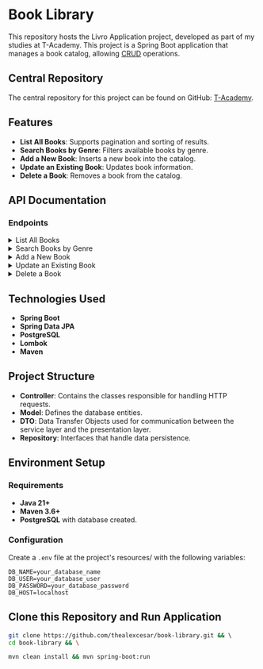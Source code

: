 # Book Library

This repository hosts the Livro Application project, developed as part of my studies at T-Academy. This project is a Spring Boot application that manages a book catalog, allowing [CRUD](https://pt.wikipedia.org/wiki/CRUD) operations.

## Central Repository

The central repository for this project can be found on GitHub: [T-Academy](https://github.com/thealexcesar/T-Academy).

## Features

- **List All Books**: Supports pagination and sorting of results.
- **Search Books by Genre**: Filters available books by genre.
- **Add a New Book**: Inserts a new book into the catalog.
- **Update an Existing Book**: Updates book information.
- **Delete a Book**: Removes a book from the catalog.

## API Documentation

### Endpoints

<details>
<summary>List All Books</summary>

- **Endpoint**: `GET /livro`
- **Description**: Retrieves a paginated and sorted list of all books in the catalog.
- **Parameters**:
    - `page` (optional): The page number (default: `1`).
    - `size` (optional): The number of items per page (default: `10`).
    - `sortBy` (optional): The field to sort by (default: `createdAt`).
- **Response**:
    - `200 OK`: Returns a paginated list of `LivroDTO` objects.
    - **Headers**:
        - `X-Total-Pages`: Total number of pages.
        - `X-Total-Elements`: Total number of elements.
        - `X-Current-Page`: Current page number.
        - `X-Page-Size`: Number of items per page.

```yaml
GET /livro:
  summary: "List All Books"
  parameters:
    - in: query
      name: page
      schema:
        type: integer
        default: 1
    - in: query
      name: size
      schema:
        type: integer
        default: 10
    - in: query
      name: sortBy
      schema:
        type: string
        default: createdAt
  responses:
    '200':
      description: "A paginated list of books"
      headers:
        X-Total-Pages:
          schema:
            type: integer
        X-Total-Elements:
          schema:
            type: integer
        X-Current-Page:
          schema:
            type: integer
        X-Page-Size:
          schema:
            type: integer
```
</details>

<details>
<summary>Search Books by Genre</summary>

**Endpoint**: `GET /livro/genero/{genero}`  
**Description**: Retrieves a list of books filtered by the specified genre.  
**Parameters**:
- `genero` (path): The genre to filter books by.  
  **Response**:
- `200 OK`: Returns a list of `LivroDTO` objects that match the specified genre.
- `404 Not Found`: If no books are found for the specified genre.

```yaml
GET /livro/genero/{genero}:
  summary: "Search Books by Genre"
  parameters:
    - in: path
      name: genero
      required: true
      schema:
        type: string
  responses:
    '200':
      description: "List of books filtered by genre"
    '404':
      description: "No books found for the specified genre"
```
</details>

<details>
<summary>Add a New Book</summary>

**Endpoint**: `POST /livro`  
**Description**: Inserts a new book into the catalog.  
**Request Body**:
- `LivroDTO`: Object containing the details of the book (e.g., title, author, genre, year).  
  **Response**:
- `201 Created`: Returns the created `LivroDTO` object with a `Location` header indicating the URL of the newly created book.
- `Location` header: URI of the newly created book.

```yaml
POST /livro:
  summary: "Add a New Book"
  requestBody:
    required: true
    content:
      application/json:
        schema:
          $ref: '#/components/schemas/LivroDTO'
  responses:
    '201':
      description: "Book created successfully"
      headers:
        Location:
          description: "URI of the newly created book"
          schema:
            type: string
```
</details>

<details>
<summary>Update an Existing Book</summary>

**Endpoint**: `PUT /livro/{id}`  
**Description**: Updates the information of an existing book.  
**Parameters**:
- `id` (path): The UUID of the book to update.  
  **Request Body**:
- `LivroUpdateDTO`: Object containing the updated details of the book.  
  **Response**:
- `200 OK`: Returns the updated `LivroDTO` object.
- `404 Not Found`: If the book with the specified ID is not found.

```yaml
PUT /livro/{id}:
  summary: "Update an Existing Book"
  parameters:
    - in: path
      name: id
      required: true
      schema:
        type: string
        format: uuid
  requestBody:
    required: true
    content:
      application/json:
        schema:
          $ref: '#/components/schemas/LivroUpdateDTO'
  responses:
    '200':
      description: "Book updated successfully"
    '404':
      description: "Book not found"
```
</details>

<details>
<summary>Delete a Book</summary>

**Endpoint**: `DELETE /livro/{id}`  
**Description**: Removes a book from the catalog.  
**Parameters**:
- `id` (path): The UUID of the book to delete.  
  **Response**:
- `200 OK`: Returns a confirmation message indicating the book was successfully deleted.
- `404 Not Found`: If the book with the specified ID is not found.

```yaml
DELETE /livro/{id}:
  summary: "Delete a Book"
  parameters:
    - in: path
      name: id
      required: true
      schema:
        type: string
        format: uuid
  responses:
    '200':
      description: "Book deleted successfully"
    '404':
      description: "Book not found"
```
</details>

## Technologies Used

- **Spring Boot**
- **Spring Data JPA**
- **PostgreSQL**
- **Lombok**
- **Maven**

## Project Structure

- **Controller**: Contains the classes responsible for handling HTTP requests.
- **Model**: Defines the database entities.
- **DTO**: Data Transfer Objects used for communication between the service layer and the presentation layer.
- **Repository**: Interfaces that handle data persistence.

## Environment Setup

### Requirements

- **Java 21+**
- **Maven 3.6+**
- **PostgreSQL** with database created.

### Configuration

Create a `.env` file at the project's resources/ with the following variables:

```plaintext
DB_NAME=your_database_name
DB_USER=your_database_user
DB_PASSWORD=your_database_password
DB_HOST=localhost
```

## Clone this Repository and Run Application
```bash
git clone https://github.com/thealexcesar/book-library.git && \ 
cd book-library && \

mvn clean install && mvn spring-boot:run
```

